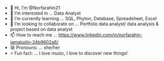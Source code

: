 - 👋 Hi, I’m @Norfarahin21
- 👀 I’m interested in ... Data Analyst
- 🌱 I’m currently learning ... SQL, Phyton, Database, Spreadsheet, Excel
- 💞️ I’m looking to collaborate on ... Portfolio data analyst/ data analysis & project based on data analyst
- 📫 How to reach me ...  https://www.linkedin.com/in/norfarahin-jamaludin-24b9602a8/
- 😄 Pronouns: ... she/her
- ⚡ Fun fact: ... I love music, I love to discover new things!

<!---
Norfarahin21/Norfarahin21 is a ✨ special ✨ repository because its `README.md` (this file) appears on your GitHub profile.
You can click the Preview link to take a look at your changes.
--->
